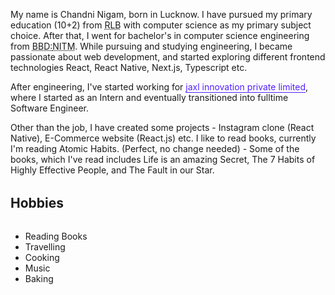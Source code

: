 <style>
    .heading{
        margin:2rem 0rem;
    }
</style>

My name is Chandni Nigam, born in Lucknow. I have pursued my primary education (10+2) from <abbr title='Rani Laxmi Bai'>RLB</abbr> with computer science as my primary subject choice. After that, I went for bachelor's in computer science engineering from <abbr title='Babu Banarsi Das'>BBD:</abbr><abbr title="National Information Technology Management">NITM</abbr>.
While pursuing and studying engineering, I became passionate about web development, and started exploring different frontend technologies React, React Native, Next.js, Typescript etc.

After engineering, I've started working for <a href="https://jaxl.com/" style="color: #531fff; text-underline-position: under;"> jaxl innovation private limited</a>, where I started as an Intern and eventually transitioned into fulltime Software Engineer.

Other than the job, I have created some projects - Instagram clone (React Native), E-Commerce website (React.js) etc.
I like to read books, currently I'm reading Atomic Habits. (Perfect, no change needed) - Some of the books, which I've read includes Life is an amazing Secret, The 7 Habits of Highly Effective People, and The Fault in our Star.

<h2 class="heading">Hobbies</h2>

<ul class="card-wrapper">
    <li class="card">Reading Books</li>
    <li class="card">Travelling</li>
    <li class="card">Cooking</li>
    <li class="card">Music</li>
    <li class="card">Baking</li>
</ul>
